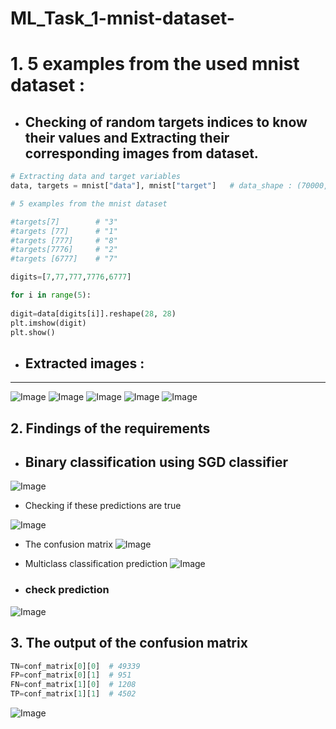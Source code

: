 # ML_Task_1-mnist-dataset-
# 1. 5 examples from the used mnist dataset :
 * ## Checking of random targets indices to know their values and Extracting their corresponding images from dataset.
  ```python 
# Extracting data and target variables
data, targets = mnist["data"], mnist["target"]   # data_shape : (70000, 784) & targets_shape :(70000,) 

# 5 examples from the mnist dataset

#targets[7]        # "3"
#targets [77]      # "1"
#targets [777]     # "8"
#targets[7776]     # "2"
#targets [6777]    # "7"

digits=[7,77,777,7776,6777]

for i in range(5):
    
  digit=data[digits[i]].reshape(28, 28)
  plt.imshow(digit)
  plt.show()

```
* ## Extracted images :
------
![Image](3.png)
![Image](1.png)
![Image](8.png)
![Image](2.png)
![Image](7.png)

## 2. Findings of the requirements 

* ## Binary classification using SGD classifier
![Image](predict.png)

* Checking if these predictions are true

![Image](finding1.PNG)

* The confusion matrix
![Image](confusion.PNG)

* Multiclass classification prediction
![Image](class.PNG)
* ### check prediction
![Image](multi.PNG)

## 3. The output of the confusion matrix

```python
TN=conf_matrix[0][0]  # 49339
FP=conf_matrix[0][1]  # 951
FN=conf_matrix[1][0]  # 1208
TP=conf_matrix[1][1]  # 4502
```
![Image](matrix.PNG)  
  
  
